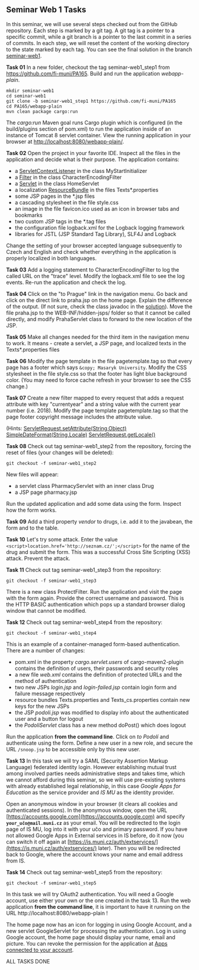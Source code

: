 ## Seminar Web 1 Tasks

In this seminar, we will use several steps checked out from the GitHub repository.
Each step is marked by a git tag. A git tag is a pointer to a specific commit, 
while a git branch is a pointer to the last commit in a series of commits. 
In each step, we will reset the content of the working directory to the state
marked by each tag. You can see the final solution in the branch [seminar-web1](https://github.com/fi-muni/PA165/tree/seminar-web1/webapp-plain).


**Task 01** In a new folder, checkout the tag seminar-web1_step1 from https://github.com/fi-muni/PA165. 
Build and run the application *webapp-plain*.
```
mkdir seminar-web1
cd seminar-web1
git clone -b seminar-web1_step1 https://github.com/fi-muni/PA165
cd PA165/webapp-plain
mvn clean package cargo:run
```
The *cargo:run* Maven goal runs Cargo plugin which is configured (in the build/plugins section of pom.xml) to run the application inside of an instance of Tomcat 8 servlet container.
View the running application in your browser at [http://localhost:8080/webapp-plain/](http://localhost:8080/webapp-plain/).

**Task 02** Open the project in your favorite IDE. Inspect all the files in the application and decide what is their purpose. The application contains:
 * a [ServletContextListener](https://docs.oracle.com/javaee/7/api/javax/servlet/ServletContextListener.html) in the class MyStartInitializer
 * a [Filter](https://docs.oracle.com/javaee/7/api/javax/servlet/Filter.html) in the class CharacterEncodingFilter
 * a [Servlet](https://docs.oracle.com/javaee/7/api/javax/servlet/Servlet.html) in the class HomeServlet
 * a localization [ResourceBundle](https://docs.oracle.com/javase/9/docs/api/java/util/ResourceBundle.html) in the files Texts*.properties
 * some JSP pages in the *.jsp files
 * a cascading stylesheet in the file style.css
 * an image in the file favicon.ico used as an icon in browser tabs and bookmarks
 * two custom JSP tags in the *.tag files
 * the configuration file logback.xml for the Logback logging framework
 * libraries for JSTL (JSP Standard Tag Library), SLF4J and Logback 

Change the setting of your browser accepted language subsequently to Czech and English and check whether everything in the application is properly localized in both languages.

**Task 03** Add a logging statement to CharacterEncodingFilter to log the called URL on the "trace" level. Modify the logback.xml file to see the log events. Re-run the application and check the log.

**Task 04** Click on the "to Prague" link in the navigation menu. Go back and click on the direct link to praha.jsp on the home page. Explain the difference of the output. (If not sure, check the class javadoc in the [solution](https://github.com/fi-muni/PA165/blob/seminar-web1/webapp-plain/src/main/java/cz/muni/fi/pa165/web/PrahaServlet.java)). Move the file praha.jsp to the WEB-INF/hidden-jsps/ folder so that it cannot be called directly, and modify PrahaServlet class to forward to the new location of the JSP.

**Task 05**  Make all changes needed for the third item in the navigation menu to work. It means - create a servlet, a JSP page, and localized texts in the Texts*.properties files 

**Task 06** Modify the page template in the file pagetemplate.tag so that every page has a footer which says `&copy; Masaryk University`. Modify the CSS stylesheet in the file style.css so that the footer has light blue background color. (You may need to force cache refresh in your browser to see the CSS change.)

**Task 07** Create a new filter mapped to every request that adds a request attribute with key "currentyear" and a string value with the current year number (i.e. 2018). Modify the page template pagetemplate.tag so that the page footer copyright message includes the attribute value.

(Hints:
[ServletRequest.setAttribute(String,Object)](https://javaee.github.io/javaee-spec/javadocs/javax/servlet/ServletRequest.html#setAttribute-java.lang.String-java.lang.Object-)
[SimpleDateFormat(String,Locale)](http://docs.oracle.com/javase/8/docs/api/java/text/SimpleDateFormat.html#SimpleDateFormat-java.lang.String-java.util.Locale-)
[ServletRequest.getLocale()](https://javaee.github.io/javaee-spec/javadocs/javax/servlet/ServletRequest.html#getLocale--)

**Task 08** Check out tag seminar-web1_step2 from the repository, forcing the reset of files (your changes will be deleted):
```
git checkout -f seminar-web1_step2
```
New files will appear:
* a servlet class PharmacyServlet with an inner class Drug
* a JSP page pharmacy.jsp 

Run the updated application and add some data using the form. Inspect how the form works.

**Task 09**
Add a third property *vendor* to drugs, i.e. add it to the javabean, the form and to the table.
 
**Task 10** Let's try some attack. Enter the value 
`<script>location.href='http://seznam.cz/';</script>` 
for the name of the drug and submit the form. This was a successful Cross Site Scripting (XSS) attack. Prevent the attack.

**Task 11** Check out tag seminar-web1_step3 from the repository:
```
git checkout -f seminar-web1_step3
```
There is a new class ProtectFilter. Run the application and visit the page with the form again. Provide the correct username and password. This is the HTTP BASIC authentication which pops up a standard browser dialog window that cannot be modified. 

**Task 12** Check out tag seminar-web1_step4 from the repository:
```
git checkout -f seminar-web1_step4
```
This is an example of a container-managed form-based authentication. There are a number of changes:
 * pom.xml in the property *cargo.servlet.users* of cargo-maven2-plugin contains the definition of users, their passwords and security roles
 * a new file *web.xml* contains the definition of protected URLs and the method of authentication
 * two new JSPs *login.jsp* and *login-failed.jsp* contain login form and failure message respectively
 * resource bundles Texts.properties and Texts_cs.properties contain new keys for the new JSPs
 * the JSP *podoli.jsp* was modified to display info about the authenticated user and a button for logout
 * the *PodoliServlet* class has a new method doPost() which does logout

Run the application **from the command line**. Click on *to Podolí* and authenticate using the form. 
Define a new user in a new role, and secure the URL `/snoop.jsp` to be accessible only by this new user.

**Task 13** In this task we will try a SAML (Security Assertion Markup Language) federated identity login. However establishing mutual trust among involved parties needs administrative steps and takes time, which we cannot afford during this seminar, so we will use pre-existing systems with already established legal relationship, in this case *Google Apps for Education* as the service provider and *IS MU* as the identity provider.

Open an anonymous window in your browser (it clears all cookies and
authenticated sessions). In the anonymous window, open the URL
[https://accounts.google.com](https://accounts.google.com) and specify **`your_učo@mail.muni.cz`** as your email.
You will be redirected to the login page of IS MU, log into it with your
učo and primary password. If you have not allowed Google Apps in External
services in IS before, do it now (you can switch it off again at
[https://is.muni.cz/auth/extservices/](https://is.muni.cz/auth/extservices/)
later). Then you will be redirected back to Google, where the account knows your name and email address from IS.

**Task 14** Check out tag seminar-web1_step5 from the repository:
```
git checkout -f seminar-web1_step5
```
In this task we will try OAuth2 authentication. You will need a Google account, use either your own or the one created in the task 13.
Run the web application **from the command line**, it is important to have it running on the URL http://localhost:8080/webapp-plain !

The home page now has an icon for logging in using Google Account, and a new servlet GoogleServlet for processing the authentication.
Log in using Google account, the home page should display your name, email and picture. You can revoke the permission for the application at [Apps connected to your account](https://security.google.com/settings/security/permissions).

ALL TASKS DONE
